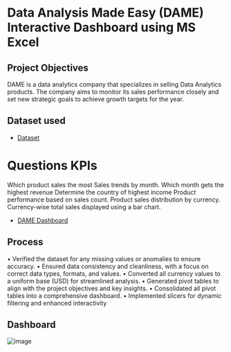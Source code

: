 # Data Analysis Made Easy (DAME) Interactive Dashboard using MS Excel
## Project Objectives
DAME is a data analytics company that specializes in selling Data Analytics products. The company aims to monitor its sales performance closely and set new strategic goals to achieve growth targets for the year.

## Dataset used
- <a href="https://github.com/OrisTheAnalyst/Data-Analysis-Excel-Dashboard/blob/main/DAME%20DATA%20SHEET.xlsx">Dataset</a>

# Questions KPIs
Which product sales the most
Sales trends by month.
Which month gets the highest revenue
Determine the country of highest income 
Product performance based on sales count.
Product sales distribution by currency.
Currency-wise total sales displayed using a bar chart.

- <a href="https://github.com/OrisTheAnalyst/Data-Analysis-Excel-Dashboard/blob/main/20241017_111545.jpg">DAME Dashboard<a/>


## Process
•	Verified the dataset for any missing values or anomalies to ensure accuracy.
•	Ensured data consistency and cleanliness, with a focus on correct data types, formats, and values.
•	Converted all currency values to a uniform base (USD) for streamlined analysis.
•	Generated pivot tables to align with the project objectives and key insights.
•	Consolidated all pivot tables into a comprehensive dashboard.
•	Implemented slicers for dynamic filtering and enhanced interactivity 



## Dashboard
![image](https://github.com/user-attachments/assets/76f12fd9-ca9e-442e-bc74-f217fc045438)
